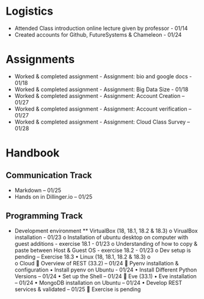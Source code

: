 #	Logistics
*	Attended Class introduction online lecture given by professor - 01/14
*	Created accounts for Github, FutureSystems & Chameleon - 01/24

#	Assignments
*	Worked & completed assignment - Assignment: bio and google docs - 01/18
*	Worked & completed assignment - Assignment: Big Data Size - 01/18
*	Worked & completed assignment - Assignment: Account Creation – 01/27
*	Worked & completed assignment - Assignment: Account verification – 01/27
*	Worked & completed assignment - Assignment: Cloud Class Survey – 01/28
	
#	Handbook
##	Communication Track
*	Markdown – 01/25
*	Hands on in Dillinger.io – 01/25
##	Programming Track
*	Development environment
**	VirtualBox (18, 18.1, 18.2 & 18.3)
o	VirualBox installation - 01/23
o	Installation of ubuntu desktop on computer with guest additions - exercise 18.1 - 01/23
o	Understanding of how to copy & paste between Host & Guest OS - exercise 18.2 - 01/23
o	Dev setup is pending – Exercise 18.3
•	Linux (18, 18.1, 18.2 & 18.3)
o	
o	Cloud
	Overview of REST (33.2) – 01/24
	Pyenv installation & configuration 
•	Install pyenv on Ubuntu  - 01/24
•	Install Different Python Versions – 01/24
•	Set up the Shell – 01/24
	Eve (33.1)
•	Eve installation – 01/24
•	MongoDB installation on Ubuntu – 01/24
•	Develop REST services & validated – 01/25
	Exercise is pending
